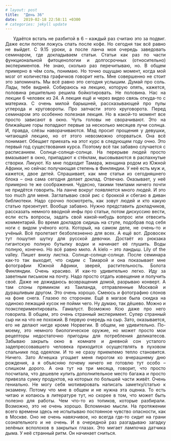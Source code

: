 ```yaml
---
# layout: post
title:  "День 36"
date:   2019-02-18 22:58:11 +0300
# categories: jekyll update
---
```


<div style="text-align: justify">
&nbsp;&nbsp;&nbsp;&nbsp;
Удаётся встать не разбитой в 6 – каждый раз считаю это за подвиг. Даже если потом ложусь спать после кофе. Но сегодня так всё равно не выйдет. С 9.15 уроки, а после ланча моя очередь заведовать семинаром, где докладываем статьи. Статьи как раз по части функциональной фитоценологии и долгосрочных (относительно) экспериментов. Не знаю, сколько раз перечитываю, но. В общем примерно в чём соль, понимаю. Но точно ощущаю момент, когда мой мозг от количества графичков говорит неть. Мне совершенно не стоит это запоминать. Мы всё равно это сегодня услышим. Думай про соль. Лады, тебе видней. Собираюсь на лекцию, которую опять, кажется, половина решительно решила бойкотировать. Не половина. Нас на лекции 6 человек из 24. А лекция ещё и через видео связь откуда-то с материка. С очень милой барышней, рассказывающей про пулы углерода и круговороты. Про запчасти этого круговорота. Перед семинаром это особенно полезная лекция. Но в какой-то момент все просто зависают в окно. Чуть головы не сворачивают. Это на ближайшие горы попадают первые за несколько месяцев лучи солнца. И, правда, слёзы наворачиваются. Мэд просит прощения у девушки, читающей лекцию, но от этого невозможно оторваться. Она всё понимает. Обещает приехать на этот курс в следующем году очно. Это первый год существования курса. Поэтому всё так забавно случается с расписанием. Солнце-солнце-солнце. На перерыве людей просто вмазывает в окно, припадают к стёклам, высовываются в распахнутые створки. Ликуют. Ко мне подходит Тамара, женщина родом из Южной Африки, но сейчас получающая степень в Финляндии. У неё есть муж и, кажется, двое детей. Спрашивает, как мне статьи из сегодняшнего блока – она сама сегодня делает доклад. Отвечаю. Оказывает, у неё примерно те же соображения. Чудесно, такими темпами ничего почти не придётся говорить. На ланче вокруг появляется много людей. И это too much для меня. Заглатываю свой рис с броккой и сбегаю в диван библиотеки. Надо срочно посмотреть, как зовут людей и кто какую статью презентует. Вообще забавно. Нужно представить докладчиков, рассказать немного вводной инфы про статьи, потом дискуссию вести, если есть вопросы, задать свой какой-нибудь вопрос или отвесить комментарий. Во время докладов сидишь на стуле, подобрав под себя ноги с видом учёного кота. Который, на самом деле, не очень-то и учёный. Всё пролетает безболезненно для всех. А ещё вот. Дровосек тут пошутил шутку для русской девочки. Достаёт из рюкзака гигантскую полную бутылку водки и начинает её глушить. Воды полную, конечно. Но всё равно мило. А kielo – это ландыш. Lily of the valley. Пишет внизу листка. Солнце-солнце-солнце. После семинара как-то так выходит, что сидим с Тамарой и она показывает мне фотографии Южной Африки, зверей, растительность. Болота Финляндии. Очень красиво. И как-то удивительно легко. Иду за заветным письмом на почту. Надо просто отдать извещение и получить своё. Даже не дожидаюсь возвращения домой, разрываю конверт. А там слоны прямиком из Таиланда, отправленные Москвой и дурашливым другом. Это очень хорошо. Смеюсь и фотографию слонов на фоне снега. Глазею по сторонам. Ещё в магазе была скидка на одиноко лежащий кусок не пойми чего. Ну думаю, так дёшево. Можно и поэкспериментировать. Гамалуст. Возможно Ксю даже про него говорила. В общем, это очень странный эксперимент. Супер странный сыр ни на что не похожий. В первую очередь на сыр. Зато, оказывается, его не делают нигде кроме Норвегии. В общем, не удивительно. По-моему, это немного биологическое оружие, но может просто мои рецепторы недостаточно пригодны для потребления деликатесов. Забываю закрыть окно в комнате и дневной сон усталого задепрессовавшего человека приходится осуществлять в пуховом спальнике под одеялом. И то не сразу приемлемо тепло становится. Ничего. Зато Агнешка угощает меня пирогом ко вчерашнему дню рождения, а я объясняю почему ничего не готовлю тут особо – слишком дорого. А она тут на три месяца, говорит, что просто посчитала, что дешевле купить дополнительное место багажа и просто привезла сумку продуктов, на которых по большей части живёт. Очень гениально. Не могу себя мотивировать написать заметку/статью к экзамену. Потому что мне в общем и не нужна эта оценка. То есть читаю и копаюсь в литературе тут, но скорее в том, что может быть полезно для работы. Чем что-то из топиков, которые разбирали. Возможно, это не очень хорошо. Вспоминаю мысли. На протяжении всего времени здесь не испытываю постоянное чувство опасности, как в Москве. Оно не очень навязчивое, но всегда где-то сидит на грани сознательного и не очень. И в очередной раз разгадываю загадку зелёных всполохов в закрытых глазах. Это мигает лампочка датчика дыма. У неё странный ритм. Он начинает сниться.
</div>

<div class="container">
  <div class="image-gallery">
    <div class="column">
      <div class="image-item">
        <img src="{{site.baseurl}}/assets/images/184.png" alt="" />
        <div class="overlay"><span></span></div>
      </div>
      <div class="image-item">
        <img src="{{site.baseurl}}/assets/images/186.png" alt="" />
        <div class="overlay"><span></span></div>
      </div>
      <div class="image-item">
        <img src="{{site.baseurl}}/assets/images/188.png" alt="" />
        <div class="overlay"><span></span></div>
      </div>
      <div class="image-item">
        <img src="{{site.baseurl}}/assets/images/190.png" alt="" />
        <div class="overlay"><span></span></div>
      </div>
    </div>
    <div class="column">
      <div class="image-item">
        <img src="{{site.baseurl}}/assets/images/185.png" alt="" />
        <div class="overlay"><span></span></div>
      </div>
      <div class="image-item">
        <img src="{{site.baseurl}}/assets/images/187.png" alt="" />
        <div class="overlay"><span></span></div>
      </div>
      <div class="image-item">
        <img src="{{site.baseurl}}/assets/images/189.png" alt="" />
        <div class="overlay"><span></span></div>
      </div>
    </div>
  </div>
</div>


